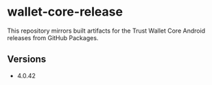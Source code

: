 # wallet-core-release

This repository mirrors built artifacts for the Trust Wallet Core Android releases from GitHub Packages.

## Versions

- 4.0.42

